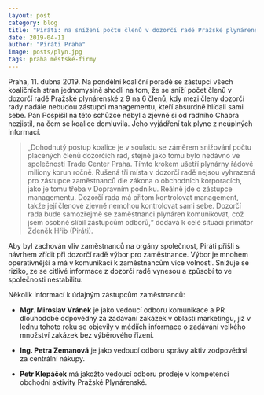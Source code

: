 ```yaml
---
layout: post
category: blog
title: "Piráti: na snížení počtu členů v dozorčí radě Pražské plynárenské se koalice jednomyslně shodla, Pospíšil na jednání nebyl"
date: 2019-04-11
author: "Piráti Praha"
image: posts/plyn.jpg
tags: praha městské-firmy
---
```


Praha, 11. dubna 2019. Na pondělní koaliční poradě se zástupci všech koaličních stran jednomyslně shodli na tom, že se sníží počet členů v dozorčí radě Pražské plynárenské z 9 na 6 členů, kdy mezi členy dozorčí rady nadále nebudou zástupci managementu, kteří absurdně hlídali sami sebe. Pan Pospíšil na této schůzce nebyl a zjevně si od radního Chabra nezjistil, na čem se koalice domluvila. Jeho vyjádření tak plyne z neúplných informací.

> „Dohodnutý postup koalice je v souladu se záměrem snižování počtu placených členů dozorčích rad, stejně jako tomu bylo nedávno ve společnosti Trade Center Praha. Tímto krokem ušetří plynárny řádově miliony korun ročně. Rušená tři místa v dozorčí radě nejsou vyhrazená pro zástupce zaměstnanců dle zákona o obchodních korporacích, jako je tomu třeba v Dopravním podniku. Reálně jde o zástupce managementu. Dozorčí rada má přitom kontrolovat management, takže její členové zjevně nemohou kontrolovat sami sebe. Dozorčí rada bude samozřejmě se zaměstnanci plynáren komunikovat, což jsem osobně slíbil zástupcům odborů,“ dodává k celé situaci primátor Zdeněk Hřib (Piráti).

Aby byl zachován vliv zaměstnanců na orgány společnost, Piráti přišli s návrhem zřídit při dozorčí radě výbor pro zaměstnance. Výbor je mnohem operativnější a má v komunikaci k zaměstnancům více volnosti. Snižuje se riziko, ze se citlivé informace z dozorčí radě vynesou a způsobí to ve společnosti nestabilitu.

Několik informací k údajným zástupcům zaměstnanců:

* **Mgr. Miroslav Vránek** je jako vedoucí odboru komunikace a PR dlouhodobě odpovědný za zadávání zakázek v oblasti marketingu, již v lednu tohoto roku se objevily v médiích informace o zadávání velkého množství zakázek bez výběrového řízení.

* **Ing. Petra Zemanová** je jako vedoucí odboru správy aktiv zodpovědná za centrální nákupy.

* **Petr Klepáček** má jakožto vedoucí odboru prodeje v kompetenci obchodní aktivity Pražské Plynárenské.
